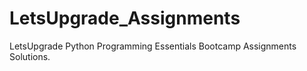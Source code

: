 # LetsUpgrade_Assignments
LetsUpgrade Python Programming Essentials Bootcamp Assignments Solutions.
